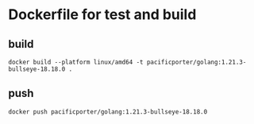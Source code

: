 # Dockerfile for test and build

## build

```
docker build --platform linux/amd64 -t pacificporter/golang:1.21.3-bullseye-18.18.0 .
```

## push

```
docker push pacificporter/golang:1.21.3-bullseye-18.18.0
```
